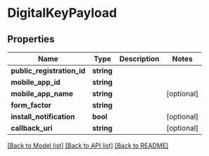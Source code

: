 # DigitalKeyPayload

## Properties
Name | Type | Description | Notes
------------ | ------------- | ------------- | -------------
**public_registration_id** | **string** |  | 
**mobile_app_id** | **string** |  | 
**mobile_app_name** | **string** |  | [optional] 
**form_factor** | **string** |  | 
**install_notification** | **bool** |  | [optional] 
**callback_uri** | **string** |  | [optional] 

[[Back to Model list]](../README.md#documentation-for-models) [[Back to API list]](../README.md#documentation-for-api-endpoints) [[Back to README]](../README.md)


